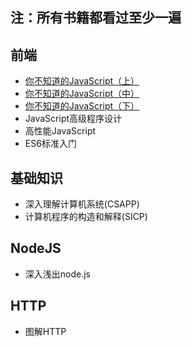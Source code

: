 ## 注：所有书籍都看过至少一遍
## 前端
* [你不知道的JavaScript（上）](https://github.com/woai3c/recommended-books/blob/master/front-end/%E4%BD%A0%E4%B8%8D%E7%9F%A5%E9%81%93%E7%9A%84JavaScript%EF%BC%88%E4%B8%8A%E5%8D%B7%EF%BC%89.pdf)
* [你不知道的JavaScript（中）](https://github.com/woai3c/recommended-books/blob/master/front-end/%E4%BD%A0%E4%B8%8D%E7%9F%A5%E9%81%93%E7%9A%84JavaScript%EF%BC%88%E4%B8%AD%E5%8D%B7%EF%BC%89.pdf)
* [你不知道的JavaScript（下）](https://github.com/woai3c/recommended-books/blob/master/front-end/%E4%BD%A0%E4%B8%8D%E7%9F%A5%E9%81%93%E7%9A%84%20JavaScript%EF%BC%88%E4%B8%8B%E5%8D%B7%EF%BC%89.pdf)
* JavaScript高级程序设计
* 高性能JavaScript
* ES6标准入门

## 基础知识
* 深入理解计算机系统(CSAPP)
* 计算机程序的构造和解释(SICP)


## NodeJS
* 深入浅出node.js

## HTTP
* 图解HTTP

